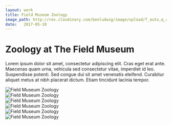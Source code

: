 ```yaml
---
layout: work
title: Field Museum Zoology
image_path: http://res.cloudinary.com/benludwig/image/upload/f_auto,q_auto/v1499825529/fm1_xsxzsr.jpg
date:   2017-05-10
---
```

<div class="grid-container">
<div class="grid">
<div class="grid-sizer"></div>
<div class="grid-item">
  <div class="copy-block revealblock">
    <h1>Zoology at The Field Museum</h1>
    <p>Lorem ipsum dolor sit amet, consectetur adipiscing elit. Cras eget erat ante. Maecenas quam urna, vehicula sed consectetur vitae, imperdiet id leo. Suspendisse potenti. Sed congue dui sit amet venenatis eleifend. Curabitur aliquet metus at nibh placerat dictum. Etiam tincidunt lacinia tempor.</p>
  </div>
</div>
<div class="grid-item">
<img src="http://res.cloudinary.com/benludwig/image/upload/f_auto,q_auto/v1499825529/fm1_xsxzsr.jpg" class="revealblock" alt="Field Museum Zoology">
</div>
<div class="grid-item">
<img src="http://res.cloudinary.com/benludwig/image/upload/f_auto,q_auto/v1499825517/fm3_yqqjcc.jpg" class="revealblock" alt="Field Museum Zoology">
</div>
<div class="grid-item">
<img src="http://res.cloudinary.com/benludwig/image/upload/f_auto,q_auto/v1499825508/fm2_yi7qfd.jpg" class="revealblock" alt="Field Museum Zoology">
</div>
<div class="grid-item">
<img src="http://res.cloudinary.com/benludwig/image/upload/f_auto,q_auto/v1499825507/fm4_lblkiv.jpg" class="revealblock" alt="Field Museum Zoology">
</div>
<div class="grid-item">
<img src="http://res.cloudinary.com/benludwig/image/upload/f_auto,q_auto/v1499825530/fm7_ipfxsm.jpg" class="revealblock" alt="Field Museum Zoology">
</div>
<div class="grid-item">
<img src="http://res.cloudinary.com/benludwig/image/upload/f_auto,q_auto/v1499825526/fm5_fyumuk.jpg" class="revealblock" alt="Field Museum Zoology">
</div>
</div>
</div>
